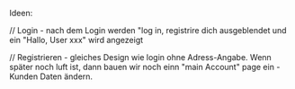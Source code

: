Ideen:

// Login
    - nach dem Login werden "log in, registrire dich ausgeblendet und ein "Hallo, User xxx" wird angezeigt

// Registrieren
    - gleiches Design wie login ohne Adress-Angabe. Wenn später noch luft ist, dann bauen wir noch einn "main Account" page ein - Kunden Daten ändern.